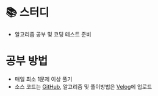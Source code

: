 # 📚 스터디
- 알고리즘 공부 및 코딩 테스트 준비

# 공부 방법
- 매일 최소 1문제 이상 풀기
- 소스 코드는 [GitHub](https://github.com/hahahellooo/coding_test), 알고리즘 및 풀이방법은 [Velog](https://velog.io/@hahahellooo)에 업로드
